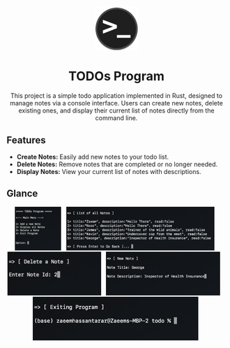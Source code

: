 # 

<div align="center" >
<img style="height:100px;" src="./../.github/assets/terminal.png" /> 
<br />
<h1>TODOs Program</h1>

This project is a simple todo application implemented in Rust, designed to manage notes via a console interface. Users can create new notes, delete existing ones, and display their current list of notes directly from the command line.

</div>

## Features
- **Create Notes:** Easily add new notes to your todo list.
- **Delete Notes:** Remove notes that are completed or no longer needed.
- **Display Notes:** View your current list of notes with descriptions.

## Glance

<div align="center" >
&nbsp;<img style="height:100px;" src="./.github/image.png" />&nbsp;
&nbsp;<img style="height:100px;" src="./.github/image-1.png" />&nbsp;
&nbsp;<img style="height:100px;" src="./.github/image-2.png" />&nbsp;
&nbsp;<img style="height:100px;" src="./.github/image-4.png" />&nbsp;
&nbsp;<img style="height:100px;" src="./.github/image-3.png" />&nbsp;
</div>
